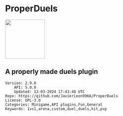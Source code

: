# ProperDuels
<img src="https://raw.githubusercontent.com/JavierLeon9966/ProperDuels/65bda23eca0dbcbd54701927a1e8e163c8f5e58e/icon.png" width="128" height="128" />

## A properly made duels plugin
```properties
Version: 2.9.0
    API: 5.0.0
    Updated: 13-03-2024 17:43:48 UTC
Repo: https://github.com/JavierLeon9966/ProperDuels
License: GPL-3.0
Categories: Minigame,API plugins,Fun,General
Keywords: 1vs1,arena,custom,duel,duels,kit,pvp
```